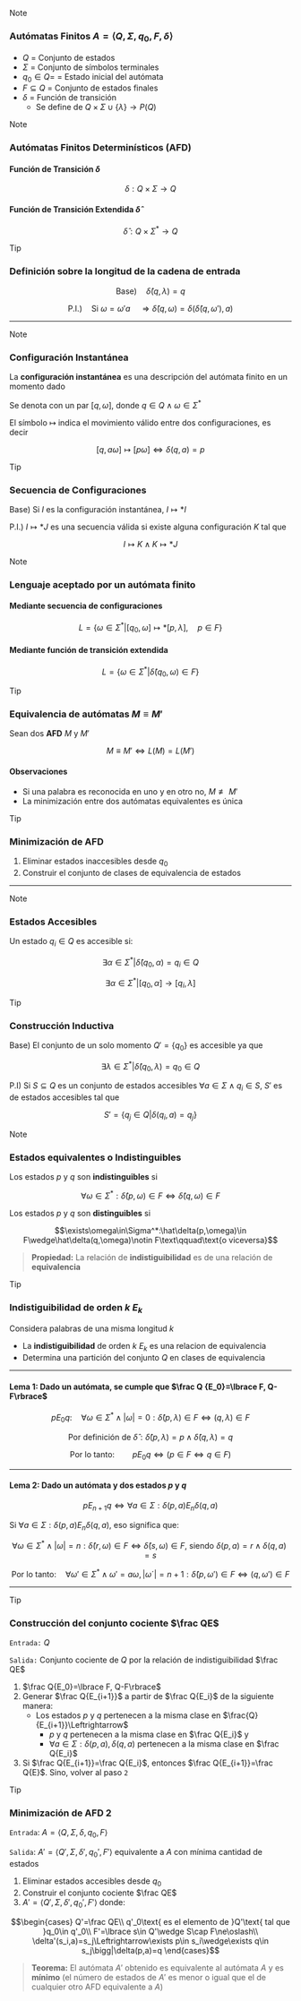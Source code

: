 > [!NOTE]
>
> ### Autómatas Finitos $A=\langle Q,\Sigma,q_0,F,\delta\rangle$
>
> - $Q$ = Conjunto de estados
> - $\Sigma$ = Conjunto de símbolos terminales
> - $q_0\in Q$= = Estado inicial del autómata
> - $F\subseteq Q$ = Conjunto de estados finales
> - $\delta$ = Función de transición
>   - Se define de $Q\times\Sigma\cup\lbrace\lambda\rbrace\rightarrow P(Q)$

> [!NOTE]
>
> ### Autómatas Finitos Determinísticos (AFD)
>
> #### Función de Transición $\delta$
>
> $$\delta: Q\times\Sigma\rightarrow Q$$
>
> #### Función de Transición Extendida $\hat\delta$
>
> $$\hat\delta: Q\times\Sigma^* \rightarrow Q$$

> [!TIP]
>
> ### Definición sobre la longitud de la cadena de entrada
>
> $$\text{Base)}\quad\hat\delta(q,\lambda)=q$$
>
> $$\text{P.I.)}\quad\text{Si }\omega=\omega'a\quad\Rightarrow\hat\delta(q,\omega)=\delta\bigg(\hat\delta(q,\omega'),a\bigg)$$

---

> [!NOTE]
>
> ### Configuración Instantánea
>
> La **configuración instantánea** es una descripción del autómata finito en un momento dado
>
> Se denota con un par $[q,\omega]$, donde $q\in Q\wedge\omega\in\Sigma^*$
>
> El símbolo $\mapsto$ indica el movimiento válido entre dos configuraciones, es decir
>
> $$[q,a\omega]\mapsto[p\omega]\Leftrightarrow\delta(q,a)=p$$

> [!TIP]
>
> ### Secuencia de Configuraciones
>
> $\text{Base)}$ Si $I$ es la configuración instantánea, $I\mapsto *I$
>
> $\text{P.I.)}$ $I\mapsto *J$ es una secuencia válida si existe alguna configuración $K$ tal que
>
> $$I\mapsto K\wedge K\mapsto *J$$

> [!NOTE]
>
> ### Lenguaje aceptado por un autómata finito
>
> #### Mediante secuencia de configuraciones
>
> $$L=\bigg\lbrace\omega\in\Sigma^* \bigg| [q_0,\omega]\mapsto *[p,\lambda],\quad p\in F\bigg\rbrace$$
>
> #### Mediante función de transición extendida
>
> $$L=\bigg\lbrace\omega\in\Sigma^* \bigg| \hat\delta(q_0,\omega)\in F\bigg\rbrace$$

> [!TIP]
>
> ### Equivalencia de autómatas $M\equiv M'$
>
> Sean dos **AFD** $M$ y $M'$
>
> $$M\equiv M'\Leftrightarrow L(M)=L(M' )$$
>
> #### Observaciones
>
> - Si una palabra es reconocida en uno y en otro no, $M\not\equiv M'$
> - La minimización entre dos autómatas equivalentes es única

> [!TIP]
>
> ### Minimización de AFD
>
> 1. Eliminar estados inaccesibles desde $q_0$
> 2. Construir el conjunto de clases de equivalencia de estados

---

> [!NOTE]
>
> ### Estados Accesibles
>
> Un estado $q_i\in Q$ es accesible si:
>
> $$\exists\alpha\in\Sigma^*\bigg|\hat{\delta}(q_0,\alpha)=q_i\in Q$$
>
> $$\exists\alpha\in\Sigma^*\bigg|[q_0,\alpha]\rightarrow[q_i,\lambda]$$

> [!TIP]
>
> ### Construcción Inductiva
>
> $\text{Base)}$ El conjunto de un solo momento $Q'=\lbrace q_0\rbrace$ es accesible ya que
>
> $$\exists\lambda\in\Sigma^\ast\bigg|\hat\delta(q_0,\lambda)=q_0\in Q$$
>
> $\text{P.I)}$ Si $S\subseteq Q$ es un conjunto de estados accesibles $\forall a\in\Sigma\wedge q_i\in S$, $S'$ es de estados accesibles tal que
>
> $$S'=\bigg\lbrace q_j\in Q\bigg|\delta(q_i,a)=q_j\bigg\rbrace$$

> [!NOTE]
>
> ### Estados equivalentes o Indistinguibles
>
> Los estados $p$ y $q$ son **indistinguibles** si
>
> $$\forall\omega\in\Sigma^*:\hat\delta(p,\omega)\in F\Leftrightarrow\hat\delta(q,\omega)\in F$$
>
> Los estados $p$ y $q$ son **distinguibles** si
>
> $$\exists\omega\in\Sigma^*:\hat\delta(p,\omega)\in F\wedge\hat\delta(q,\omega)\notin F\text\qquad\text{o viceversa}$$
>
> > **Propiedad:** La relación de **indistiguibilidad** es de una relación de **equivalencia**

> [!TIP]
>
> ### Indistiguibilidad de orden $k$ $E_k$
>
> Considera palabras de una misma longitud $k$
>
> - La **indistiguibilidad** de orden $k$ $E_k$ es una relacion de equivalencia
> - Determina una partición del conjunto $Q$ en clases de equivalencia
>
> ---
>
> #### $\text{Lema 1:}$ Dado un autómata, se cumple que $\frac Q {E_0}=\lbrace F, Q-F\rbrace$
>
> $$pE_0q:\quad\forall\omega\in\Sigma^*\wedge|\omega|=0:\hat\delta(p,\lambda)\in F\Leftrightarrow(q,\lambda)\in F$$
>
> $$\text{Por definición de }\hat\delta:\hat\delta(p,\lambda)=p\wedge\hat\delta(q,\lambda)=q$$
>
> $$\text{Por lo tanto:}\qquad pE_0q\Leftrightarrow\bigg(p\in F\Leftrightarrow q\in F\bigg)$$
>
> ---
>
> #### $\text{Lema 2:}$ Dado un autómata y dos estados $p$ y $q$
>
> $$pE_{n+1}q\Leftrightarrow\forall a\in \Sigma:\delta(p,a)E_n\delta(q,a)$$
>
> Si $\forall a\in\Sigma:\delta(p,a)E_n\delta(q,a)$, eso significa que:
>
> $$\forall\omega\in\Sigma^*\wedge|\omega|=n:\hat\delta(r,\omega)\in F\Leftrightarrow\hat\delta(s,\omega)\in F\text{, siendo }\delta(p,a)=r\wedge\delta(q,a)=s$$
>
> $$\text{Por lo tanto:}\quad\forall\omega'\in\Sigma^*\wedge\omega'=a\omega,|\omega´|=n+1:\hat\delta(p,\omega')\in F\Leftrightarrow(q,\omega')\in F$$

---

> [!TIP]
>
> ### Construcción del conjunto cociente $\frac QE$
>
> `Entrada:` $Q$
>
> `Salida:` Conjunto cociente de $Q$ por la relación de indistiguibilidad $\frac QE$
>
> 1. $\frac Q{E_0}=\lbrace F, Q-F\rbrace$
> 2. Generar $\frac Q{E_{i+1}}$ a partir de $\frac Q{E_i}$ de la siguiente manera:
>       - Los estados $p$ y $q$ pertenecen a la misma clase en $\frac{Q}{E_{i+1}}\Leftrightarrow$
>           - $p$ y $q$ pertenecen a la misma clase en $\frac Q{E_i}$ y
>           - $\forall a\in\Sigma:\delta(p,a),\delta(q,a)$ pertenecen a la misma clase en $\frac Q{E_i}$
> 3. Si $\frac Q{E_{i+1}}=\frac Q{E_i}$, entonces $\frac Q{E_{i+1}}=\frac Q{E}$. Sino, volver al paso `2`

> [!TIP]
>
> ### Minimización de AFD 2
>
> `Entrada`: $A=\langle Q,\Sigma,\delta,q_0,F\rangle$
>
> `Salida`: $A'=\langle Q',\Sigma,\delta',q_0',F'\rangle$ equivalente a $A$ con mínima cantidad de estados
>
> 1. Eliminar estados accesibles desde $q_0$
> 2. Construir el conjunto cociente $\frac QE$
> 3. $A'=\langle Q',\Sigma,\delta',q_0',F'\rangle$ donde:
>
> $$\begin{cases}
Q'=\frac QE\\
q'_0\text{ es el elemento de }Q'\text{ tal que }q_0\in q'_0\\
F'=\lbrace s\in Q'\wedge S\cap F\ne\oslash\\
\delta'(s_i,a)=s_j\Leftrightarrow\exists p\in s_i\wedge\exists q\in s_j\bigg|\delta(p,a)=q
\end{cases}$$
>
> > **Teorema:**
> > El autómata $A'$ obtenido es equivalente al autómata $A$ y es **mínimo** (el número de estados de $A'$ es menor o igual que el de cualquier otro AFD equivalente a $A$)
